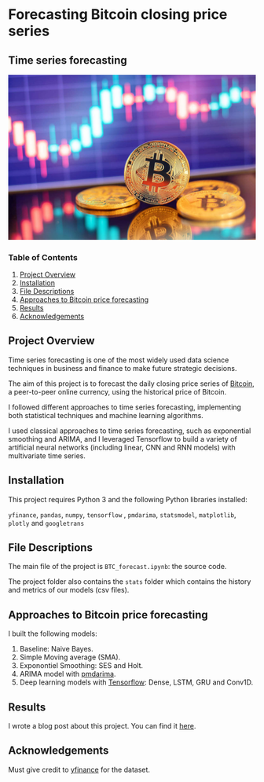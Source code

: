 # Forecasting Bitcoin closing price series

## Time series forecasting

<div align="center">
  <img src="https://github.com/AlaGrine/Forecasting_Bitcoin_Price_Series/blob/main/stats/BTC_logo2.jpg" >
</div>

### Table of Contents

1. [Project Overview](#overview)
2. [Installation](#installation)
3. [File Descriptions](#file_descriptions)
4. [Approaches to Bitcoin price forecasting](#modelling)
5. [Results](#results)
6. [Acknowledgements](#Acknowledgements)

## Project Overview <a name="overview"></a>

Time series forecasting is one of the most widely used data science techniques in business and finance to make future strategic decisions.

The aim of this project is to forecast the daily closing price series of [Bitcoin](https://coinmarketcap.com/currencies/bitcoin/), a peer-to-peer online currency, using the historical price of Bitcoin.

I followed different approaches to time series forecasting, implementing both statistical techniques and machine learning algorithms.

I used classical approaches to time series forecasting, such as exponential smoothing and ARIMA, and I leveraged Tensorflow to build a variety of artificial neural networks (including linear, CNN and RNN models) with multivariate time series.

## Installation <a name="installation"></a>

This project requires Python 3 and the following Python libraries installed:

`yfinance`, `pandas`, `numpy`, `tensorflow` , `pmdarima`, `statsmodel`, `matplotlib`, `plotly` and `googletrans`

## File Descriptions <a name="file_descriptions"></a>

The main file of the project is `BTC_forecast.ipynb`: the source code.

The project folder also contains the `stats` folder which contains the history and metrics of our models (csv files).

## Approaches to Bitcoin price forecasting <a name="models"></a>

I built the following models:

1. Baseline: Naive Bayes.
2. Simple Moving average (SMA).
3. Exponontiel Smoothing: SES and Holt.
4. ARIMA model with [pmdarima](http://alkaline-ml.com/pmdarima/).
5. Deep learning models with [Tensorflow](https://www.tensorflow.org/): Dense, LSTM, GRU and Conv1D.

## Results<a name="results"></a>

I wrote a blog post about this project. You can find it [here](https://alagrine.github.io/post/p6-bitcoin_price_forecast/).

## Acknowledgements <a name="Acknowledgements"></a>

Must give credit to [yfinance](https://pypi.org/project/yfinance/) for the dataset.

